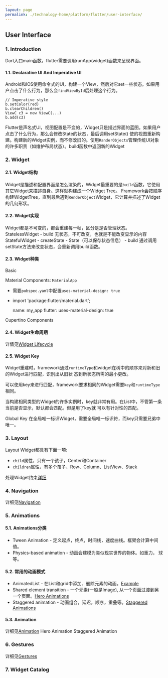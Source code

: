 ```yaml
---
layout: page
permalink: ./technology-home/platform/flutter/user-interface/
---
```


## User Interface

### 1. Introduction
Dart入口main函数，flutter需要调用runApp(widget)函数来呈现界面。

#### 1.1. Declarative UI And Imperative UI
Android和IOS使用命令式的UI，构建一个View，然后对它set一些状态。如果用户点击了什么行为，那么会`findViewById`后处理这个行为。

    // Imperative style
    b.setColor(red)
    b.clearChildren()
    ViewC c3 = new ViewC(...)
    b.add(c3)

Flutter是声名式UI，视图配置是不变的，Widget只是描述界面的蓝图。如果用户点击了什么行为，那么会修改State的状态，最后调用setState()
使的视图重新构建。构建新的Widget实例，而不修改旧的。使用`RanderObjects`管理传统UI对象的许多职责（如维护布局状态）。build函数中返回新的Widget

### 2. Widget

#### 2.1. Widget结构
Widget是描述和配置界面是怎么渲染的，Widget最重要的是`build`函数，它使用其它Widget来描述自身。这样就构建成一个Widget Tree。
Framework会按顺序构建WidgetTree，直到最后遇到`RenderObject`Widget，它计算并描述了Widget的几何形状。

#### 2.2. Widget实现
Widget都是不可变的，都会重建每一帧，区分是是否管理状态。
StatelessWidget - build 无状态，不可改变，也就是不能改变显示的内容
StatefulWidget - createState - State（可以保存状态信息） - build 通过调用setState方法来改变状态，会重新调用build函数。

#### 2.3. Widget种类
Basic

Material Components: `MaterialApp` 
  - 需要`pubspec.yaml`中配置`uses-material-design: true`
  - import 'package:flutter/material.dart';

    name: my_app
    flutter:
    uses-material-design: true


Cupertino Components

#### 2.4. Widget生命周期
详情见[Widget Lifecycle](./widget-lifecycle)

#### 2.5. Widget Key
Widget重建时，framework通过`runtimeType`和widget在树中的顺序来对新和旧的Widget进行匹配，识别出从旧状
态到新状态所需的最小更改。

可以使用key来进行匹配，framework要求相同的Widget需要`key`和`runtimeType`相同。

当构建相同类型的Widget的许多实例时，key就非常有用。在List中，不管第一条当前是否显示，默认都会匹配。但是用了key就
可以有针对性的匹配。

Global Key
在全局唯一标识Widget，需要全局唯一标识符，而key只需要兄弟中唯一。

### 3. Layout
Layout Widget都具有下面一项:
* `child`属性，只有一个孩子，Center和Container
* `children`属性，有多个孩子，Row、Column、ListView、Stack

处理Widget约束[详细](./widget-box-constraints)

### 4. Navigation
详细见[Navigation](./widget-navigation)

### 5. Animations

#### 5.1. Animations分类
* Tween Animation - 定义起点，终点，时间线，速度曲线。框架会计算中间值。
* Physics-based animation - 动画会建模为类似现实世界的物体。如重力， 球等。

#### 5.2. 常用的动画模式
* AnimatedList - 在List和grid中添加、删除元素的动画。[Example](https://flutter.io/docs/catalog/samples/animated-list)
* Shared element transition - 一个元素(一般是Image), 从一个页面过渡到另一个页面。[Hero Animations](https://flutter.io/docs/development/ui/animations/hero-animations)
* Staggered animation - 动画组合，延迟，顺序，重叠等。[Staggered Animations](https://flutter.io/docs/development/ui/animations/staggered-animations)

#### 5.3. Animation
详细见[Animation](./widget-animation)
Hero Animation
Staggered Animation

### 6. Gestures
详细见[Gestures](./widget-gestures)

### 7. Widget Catalog
